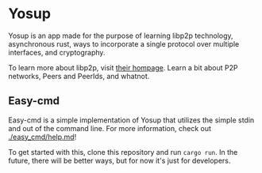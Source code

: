 # Yosup

Yosup is an app made for the purpose of learning libp2p technology, asynchronous rust, ways to incorporate a single protocol over multiple interfaces, and cryptography.

To learn more about libp2p, visit [their hompage](https://libp2p.io/). Learn a bit about P2P networks, Peers and PeerIds, and whatnot.

## Easy-cmd

Easy-cmd is a simple implementation of Yosup that utilizes the simple stdin and out of the command line. For more information, check out [./easy_cmd/help.md](./easy_cmd/help.md)!

To get started with this, clone this repository and run `cargo run`. In the future, there will be better ways, but for now it's just for developers.
